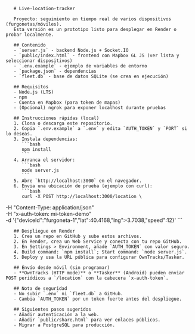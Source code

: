        # Live-location-tracker

       Proyecto: seguimiento en tiempo real de varios dispositivos (furgonetas/móviles).
       Esta versión es un prototipo listo para desplegar en Render o probar localmente.

       ## Contenido
       - `server.js` - backend Node.js + Socket.IO
       - `public/index.html` - frontend con Mapbox GL JS (ver lista y seleccionar dispositivos)
       - `.env.example` - ejemplo de variables de entorno
       - `package.json` - dependencias
       - `fleet.db` - base de datos SQLite (se crea en ejecución)

       ## Requisitos
       - Node.js (LTS)
       - npm
       - Cuenta en Mapbox (para token de mapas)
       - (Opcional) ngrok para exponer localhost durante pruebas

       ## Instrucciones rápidas (local)
       1. Clona o descarga este repositorio.
       2. Copia `.env.example` a `.env` y edita `AUTH_TOKEN` y `PORT` si lo deseas.
       3. Instala dependencias:
          ```bash
          npm install
          ```
       4. Arranca el servidor:
          ```bash
          node server.js
          ```
       5. Abre `http://localhost:3000` en el navegador.
       6. Envia una ubicación de prueba (ejemplo con curl):
          ```bash
          curl -X POST http://localhost:3000/location \
-H "Content-Type: application/json" \
-H "x-auth-token: mi-token-demo" \
-d '{"deviceId":"furgoneta-1","lat":40.4168,"lng":-3.7038,"speed":12}'
          ```

       ## Despliegue en Render
       1. Crea un repo en GitHub y sube estos archivos.
       2. En Render, crea un Web Service y conecta con tu repo GitHub.
       3. En Settings > Environment, añade `AUTH_TOKEN` con valor seguro.
       4. Build command: `npm install`; Start command: `node server.js`.
       5. Deploy y usa la URL pública para configurar OwnTracks/Tasker.

       ## Envío desde móvil (sin programar)
       - **OwnTracks (HTTP mode)** o **Tasker** (Android) pueden enviar POST periódicos a `/location` con la cabecera `x-auth-token`.

       ## Nota de seguridad
       - No subir `.env` ni `fleet.db` a GitHub.
       - Cambia `AUTH_TOKEN` por un token fuerte antes del despliegue.

       ## Siguientes pasos sugeridos
       - Añadir autenticación a la web.
       - Añadir `public/share.html` para ver enlaces públicos.
       - Migrar a PostgreSQL para producción.
